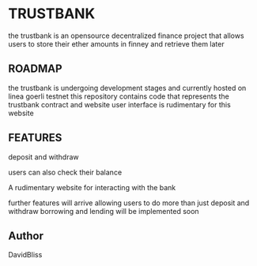 # TRUSTBANK

the trustbank is an opensource decentralized finance project that allows users to store their ether amounts in finney and retrieve them later

## ROADMAP
the trustbank is undergoing development stages and currently hosted on linea goerli testnet
this repository contains code that represents the trustbank contract and website
user interface is rudimentary for this website

## FEATURES
deposit and withdraw

users can also check their balance

A rudimentary website for interacting with the bank

further features will arrive allowing users to do more than just deposit and withdraw
borrowing and lending will be implemented soon

## Author
DavidBliss
